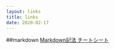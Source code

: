 ```yaml
---
layout: links
title: links
date: 2020-02-17
---
```

##markdown
[Markdown記法 チートシート](https://gist.github.com/mignonstyle/083c9e1651d7734f84c99b8cf49d57fa)